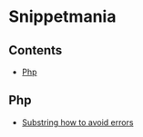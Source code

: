 # Snippetmania

## Contents

- [Php](#php)

## Php

- [Substring how to avoid errors](https://gist.github.com/thedom85/fb4aa87e69601a0ca6d96d4eb1be6317)
